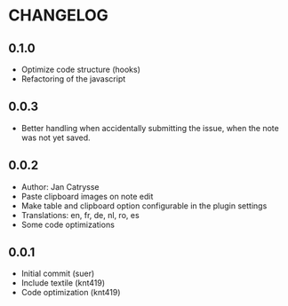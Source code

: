 # CHANGELOG
## 0.1.0
* Optimize code structure (hooks)
* Refactoring of the javascript

## 0.0.3
* Better handling when accidentally submitting the issue, when the note was not yet saved.

## 0.0.2
* Author: Jan Catrysse
* Paste clipboard images on note edit
* Make table and clipboard option configurable in the plugin settings
* Translations: en, fr, de, nl, ro, es
* Some code optimizations

## 0.0.1
* Initial commit (suer)
* Include textile (knt419)
* Code optimization (knt419)
